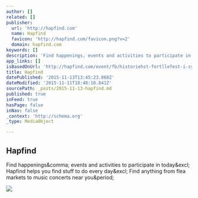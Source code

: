 ```yaml
---
author: []
related: []
publisher:
  url: 'http://hapfind.com'
  name: Hapfind
  favicon: 'http://hapfind.com/favicon.png?v=2'
  domain: hapfind.com
keywords: []
description: 'Find happenings, events and activities to participate in today! Hapfind helps you find stuff to do every day! Find anything from flea markets to music concerts near you.'
app_links: []
isBasedOnUrl: 'http://hapfind.com/event/fb/historiehst-fortllefest-i-sydhavnen_34507'
title: Hapfind
datePublished: '2015-11-13T13:45:23.868Z'
dateModified: '2015-11-11T18:48:10.841Z'
sourcePath: _posts/2015-11-13-hapfind.md
published: true
inFeed: true
hasPage: false
inNav: false
_context: 'http://schema.org'
_type: MediaObject

---
```

<article style=""><h1>Hapfind</h1><p>Find happenings&amp;comma; events and activities to participate in today&amp;excl; Hapfind helps you find stuff to do every day&amp;excl; Find anything from flea markets to music concerts near you&amp;period;</p><img src="http://puu.sh/dlYxv/12d257d034.png" /></article>